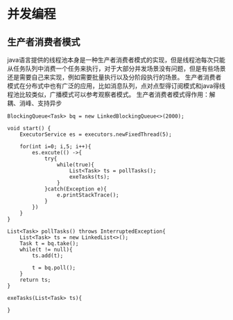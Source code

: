 # 并发编程

## 生产者消费者模式

java语言提供的线程池本身是一种生产者消费者模式的实现，但是线程池每次只能从任务队列中消费一个任务来执行，对于大部分并发场景没有问题，但是有些场景还是需要自己来实现，例如需要批量执行以及分阶段执行的场景。
生产者消费者模式在分布式中也有广泛的应用，比如消息队列，点对点型得订阅模式和java得线程池比较类似，广播模式可以参考观察者模式。
生产者消费者模式得作用：解耦、消峰、支持异步
```
BlockingQueue<Task> bq = new LinkedBlockingQueue<>(2000);

void start() {
    ExecutorService es = executors.newFixedThread(5);

    for(int i=0; i,5; i++){
        es.excute(() ->{
            try{
                while(true){
                    List<Task> ts = pollTasks();
                    exeTasks(ts);
                }
            }catch(Exception e){
                e.printStackTrace();
            }
        })
    }
}

List<Task> pollTasks() throws InterruptedException{
    List<Task> ts = new LinkedList<>();
    Task t = bq.take();
    while(t != null){
        ts.add(t);

        t = bq.poll();
    }
    return ts;
}

exeTasks(List<Task> ts){
    
}
```